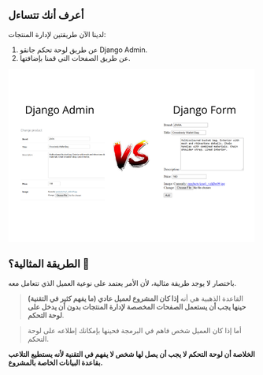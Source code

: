 ## أعرف أنك تتساءل

لدينا الآن طريقتين لإدارة المنتجات:

1. عن طريق لوحة تحكم جانقو Django Admin.
2. عن طريق الصفحات التي قمنا بإضافتها.

![django-admin-vs-normal-views](./assets/admin-vs-views.png)

## الطريقة المثالية؟ :thinking:

باختصار لا يوجد طريقة مثالية، لأن الأمر يعتمد على نوعية العميل الذي تتعامل معه.

> القاعدة الذهبية هي أنه **إذا كان المشروع لعميل عادي (ما يفهم كثير في التقنية) حينها يجب أن يستعمل الصفحات المخصصة لإدارة المنتجات بدون أن يدخل على لوحة التحكم**.

> أما إذا كان العميل شخص فاهم في البرمجة فحينها بإمكانك إطلاعه على لوحة التحكم.

**الخلاصة أن لوحة التحكم لا يجب أن يصل لها شخص لا يفهم في التقنية لأنه يستطيع التلاعب بقاعدة البيانات الخاصة بالمشروع.**